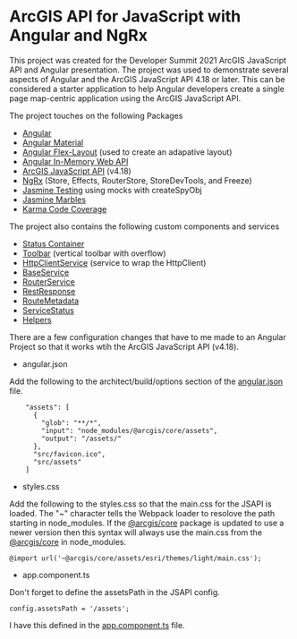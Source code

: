 # ArcGIS API for JavaScript with Angular and NgRx

This project was created for the Developer Summit 2021 ArcGIS JavaScript API and Angular presentation. The project was used to demonstrate several aspects of Angular and the ArcGIS JavaScript API 4.18 or later. This can be considered a starter application to help Angular developers create a single page map-centric application using the ArcGIS JavaScript API.

The project touches on the following Packages

- [Angular](https://angular.io/)
- [Angular Material](https://material.angular.io/)
- [Angular Flex-Layout](https://github.com/angular/flex-layout) (used to create an adapative layout)
- [Angular In-Memory Web API](https://angular.io/tutorial/toh-pt6)
- [ArcGIS JavaScript API](https://developers.arcgis.com/javascript/) (v4.18)
- [NgRx](https://ngrx.io/) (Store, Effects, RouterStore, StoreDevTools, and Freeze)
- [Jasmine Testing](https://jasmine.github.io/) using mocks with createSpyObj
- [Jasmine Marbles](https://www.npmjs.com/package/jasmine-marbles)
- [Karma Code Coverage](https://angular.io/guide/testing-code-coverage)

The project also contains the following custom components and services

- [Status Container](src/app/shared/components)
- [Toolbar](src/app/shared/components) (vertical toolbar with overflow)
- [HttpClientService](src/app/shared/services) (service to wrap the HttpClient)
- [BaseService](src/app/shared/services)
- [RouterService](src/app/shared/services)
- [RestResponse](src/app/shared/models)
- [RouteMetadata](src/app/shared/models)
- [ServiceStatus](src/app/shared/models)
- [Helpers](src/app/shared/helpers)

There are a few configuration changes that have to me made to an Angular Project so that it works wtih the ArcGIS JavaScript API (v4.18).

- angular.json

Add the following to the architect/build/options section of the [angular.json](https://github.com/epaitz/jsapi-angular-ngrx-ds2021/blob/f99bb2d7268a5ea8b47217cc412e9f49b80b585d/angular.json#L25-L33) file.

```
    "assets": [
      {
        "glob": "**/*",
        "input": "node_modules/@arcgis/core/assets",
        "output": "/assets/"
      },
      "src/favicon.ico",
      "src/assets"
    ]
```

- styles.css

Add the following to the styles.css so that the main.css for the JSAPI is loaded. The "~" character tells the Webpack loader to resolove the path starting in node_modules. If the [@arcgis/core](https://www.npmjs.com/package/@arcgis/core) package is updated to use a newer version then this syntax will always use the main.css from the [@arcgis/core](https://www.npmjs.com/package/@arcgis/core) in node_modules. 

```
@import url('~@arcgis/core/assets/esri/themes/light/main.css'); 
```

- app.component.ts

Don't forget to define the assetsPath in the JSAPI config.

```
config.assetsPath = '/assets';
```

I have this defined in the [app.component.ts](https://github.com/epaitz/jsapi-angular-ngrx-ds2021/blob/58800b2c051dcee4af0c49532c442f7d2a44043b/src/app/app.component.ts#L11) file.

